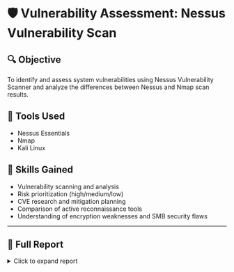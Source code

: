 # 🛡️ Vulnerability Assessment: Nessus Vulnerability Scan

## 🔍 Objective
To identify and assess system vulnerabilities using Nessus Vulnerability Scanner and analyze the differences between Nessus and Nmap scan results.

## 🧰 Tools Used
- Nessus Essentials
- Nmap
- Kali Linux

## 🧠 Skills Gained
- Vulnerability scanning and analysis
- Risk prioritization (high/medium/low)
- CVE research and mitigation planning
- Comparison of active reconnaissance tools
- Understanding of encryption weaknesses and SMB security flaws

---

## 📄 Full Report

<details>
<summary>Click to expand report</summary>

### 🔎 Vulnerability Scan Analysis

**Target 172.16.151.135:**  
- Total of 37 vulnerabilities found  
- **High Severity:** Weak SSL/TLS configurations (self-signed certs, anonymous cipher suites)  
- **Medium Severity:**  
  - RDP MITM vulnerability  
  - CUPS unauthenticated printer registration (CVE-2024-47176)  
  - Deprecated TLS versions (1.0 & 1.1)  
- **Low Severity:** ICMP timestamp disclosure

**Target 172.16.151.136:**  
- Total of 44 vulnerabilities  
- **High Severity:**  
  - SSL Medium Strength Ciphers (SWEET32)  
  - SSL RC4 Cipher (Bar Mitzvah Attack)  
- **Medium Severity:**  
  - SMB Signing Not Required  
  - Self-signed SSL certs and old TLS  
- **Low Severity:** ICMP timestamp disclosure

---

### 🧪 Medium Vulnerability Focus: SMB Signing Not Required

SMB Signing Not Required is a medium-risk vulnerability that allows unauthenticated or manipulated SMB communication. Without SMB signing, attackers can perform MITM attacks to intercept or tamper with file shares.

**How to Fix:**  
Use Group Policy (`gpedit.msc`) > Local Policies > Security Options >  
Enable **"Microsoft network server: Digitally sign communications (always)"**.  
Also use strong authentication/encryption for additional protection.

---

### 🔁 Nmap vs Nessus Comparison

- **Nessus:** Best for vulnerability detection, detailed CVE insights, and remediation tips  
- **Nmap:** Ideal for port discovery, OS detection, and service enumeration  
- **Summary:** Use both together for a more complete security scan. Nmap supports scripting, but lacks Nessus’ detailed vulnerability insight.

</details>
